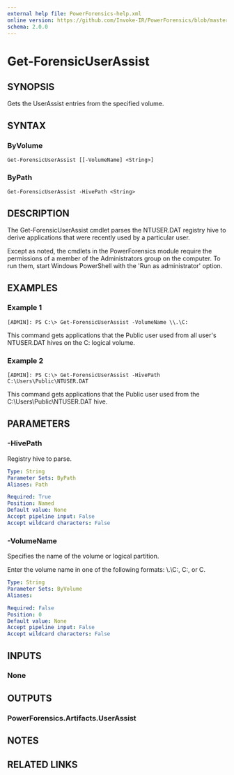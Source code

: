 ```yaml
---
external help file: PowerForensics-help.xml
online version: https://github.com/Invoke-IR/PowerForensics/blob/master/Modules/PowerForensics/docs/Get-ForensicUserAssist.md
schema: 2.0.0
---
```


# Get-ForensicUserAssist

## SYNOPSIS
Gets the UserAssist entries from the specified volume.

## SYNTAX

### ByVolume
```
Get-ForensicUserAssist [[-VolumeName] <String>]
```

### ByPath
```
Get-ForensicUserAssist -HivePath <String>
```

## DESCRIPTION
The Get-ForensicUserAssist cmdlet parses the NTUSER.DAT registry hive to derive applications that were recently used by a particular user.

Except as noted, the cmdlets in the PowerForensics module require the permissions of a member of the Administrators group on the computer. To run them, start Windows PowerShell with the 'Run as administrator' option.

## EXAMPLES

### Example 1
```
[ADMIN]: PS C:\> Get-ForensicUserAssist -VolumeName \\.\C:
```

This command gets applications that the Public user used from all user's NTUSER.DAT hives on the C: logical volume.

### Example 2
```
[ADMIN]: PS C:\> Get-ForensicUserAssist -HivePath C:\Users\Public\NTUSER.DAT
```

This command gets applications that the Public user used from the C:\Users\Public\NTUSER.DAT hive.

## PARAMETERS

### -HivePath
Registry hive to parse.

```yaml
Type: String
Parameter Sets: ByPath
Aliases: Path

Required: True
Position: Named
Default value: None
Accept pipeline input: False
Accept wildcard characters: False
```

### -VolumeName
Specifies the name of the volume or logical partition.

Enter the volume name in one of the following formats: \\.\C:, C:, or C.

```yaml
Type: String
Parameter Sets: ByVolume
Aliases: 

Required: False
Position: 0
Default value: None
Accept pipeline input: False
Accept wildcard characters: False
```

## INPUTS

### None


## OUTPUTS

### PowerForensics.Artifacts.UserAssist

## NOTES

## RELATED LINKS

